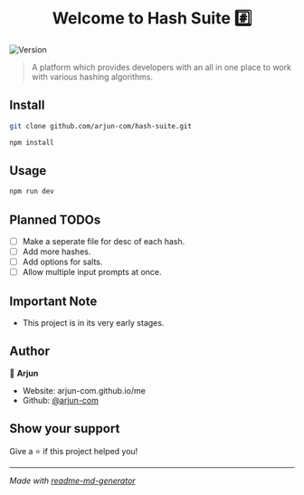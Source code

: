 <h1 align="center">Welcome to Hash Suite #️⃣</h1>
<p>
  <img alt="Version" src="https://img.shields.io/badge/version-0.1.0-blue.svg?cacheSeconds=2592000" />
</p>

> A platform which provides developers with an all in one place to work with various hashing algorithms.

## Install

```sh
git clone github.com/arjun-com/hash-suite.git
```

```sh
npm install
```

## Usage

```sh
npm run dev
```

## Planned TODOs

-   [ ] Make a seperate file for desc of each hash.
-   [ ] Add more hashes.
-   [ ] Add options for salts.
-   [ ] Allow multiple input prompts at once.

## Important Note

-   This project is in its very early stages.

## Author

👤 **Arjun**

-   Website: arjun-com.github.io/me
-   Github: [@arjun-com](https://github.com/arjun-com)

## Show your support

Give a ⭐️ if this project helped you!

---

_Made with [readme-md-generator](https://github.com/kefranabg/readme-md-generator)_
